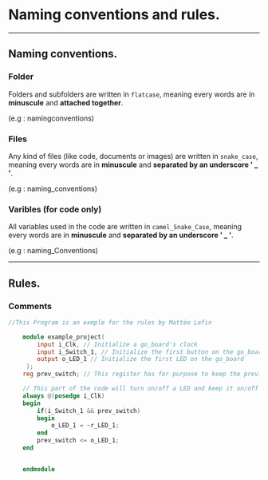 # Naming conventions and rules.

---

## Naming conventions.

### Folder

Folders and subfolders are written in ``flatcase``, meaning every words are in **minuscule** and **attached together**.

(e.g : namingconventions)

### Files

Any kind of files (like code, documents or images) are written in ``snake_case``, meaning every words are in **minuscule** and **separated by an underscore ' _ '**.

(e.g : naming_conventions)

### Varibles (for code only)

All variables used in the code are written in ``camel_Snake_Case``, meaning every words are in **minuscule** and **separated by an underscore ' _ '**.

(e.g : naming_Conventions)

---

## Rules.

### Comments

```Verilog
//This Program is an exmple for the rules by Mattéo Lefin 

    module example_project(
        input i_Clk, // Initialize a go_board's clock
        input i_Switch_1, // Initialize the first button on the go_board
        output o_LED_1 // Initialize the first LED on the go_board
     );
    reg prev_switch; // This register has for purpose to keep the previous state of the button

    // This part of the code will turn on/off a LED and keep it on/off using a switch
    always @(posedge i_Clk)
    begin
        if(i_Switch_1 && prev_switch)
        begin
            o_LED_1 = ~r_LED_1; 
        end
        prev_switch <= o_LED_1;
    end


    endmodule

```
